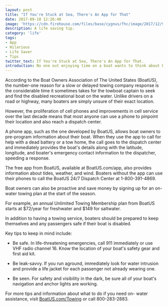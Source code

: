 ```yaml
---
layout: post
title: "If You're Stuck at Sea, There's An App for That"
date: 2017-09-10 12:26:40
image: 'https://cdn.firehouse.com/files/base/cygnus/fhc/image/2017/12/960w/Stanley_RESCUE_HamiltonBeach__2_.5a31ff709cf1f.jpg'
description: A life saving tip.
category: 'life'
tags:
- App
- Hilarious
- Life Saver
- Tips
twitter_text: If You're Stuck at Sea, There's An App for That.
introduction: No one out enjoying time on a boat wants to think about breaking down and needing a tow, but a little preparation can make a big difference.
---
```


According to the Boat Owners Association of The United States (BoatUS), the number-one reason for a slow or delayed towing company response is the considerable time it sometimes takes for the towboat captain to seek and find the disabled recreational boat on the water. Unlike drivers on a road or highway, many boaters are simply unsure of their exact location.

However, the proliferation of cell phones and improvements in cell service over the last decade means that most anyone can use a phone to pinpoint their location and also reach a dispatch center.

A phone app, such as the one developed by BoatUS, allows boat owners to pre-program information about their boat. When they use the app to call for help with a dead battery or a tow home, the call goes to the dispatch center and immediately provides the boat's details along with the latitude, longitude, and boater's emergency contact information to the dispatcher, speeding a response.

The free app from BoatUS, available at BoatUS.com/app, also provides information about tides, weather, and wind. Boaters without the app can use their phones to call the BoatUS 24/7 Dispatch Center at 1-800-391-4869.

Boat owners can also be proactive and save money by signing up for an on-water towing plan at the start of the season.

For example, an annual Unlimited Towing Membership plan from BoatUS starts at $72/year for freshwater and $149 for saltwater.

In addition to having a towing service, boaters should be prepared to keep themselves and any passengers safe if their boat is disabled.

Key tips to keep in mind include:

- Be safe. In life-threatening emergencies, call 911 immediately or use VHF radio channel 16. Know the location of your boat's safety gear and first aid kit.

- Be leak-savvy. If you run aground, immediately look for water intrusion and provide a life jacket for each passenger not already wearing one.

- Be seen. For safety and visibility in the dark, be sure all of your boat's navigation and anchor lights are working.

For more tips and information about what to do if you need on- water assistance, visit <a href="http://www.boatus.com/Towing">BoatUS.com/Towing</a> or call 800-283-2883.
